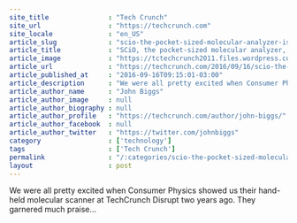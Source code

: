 ```yaml
---
site_title               : "Tech Crunch"
site_url                 : "https://techcrunch.com"
site_locale              : "en_US"
article_slug             : "scio-the-pocket-sized-molecular-analyzer-is-making-everyone-angry"
article_title            : "SCiO, the pocket-sized molecular analyzer, is making everyone angry"
article_image            : "https://tctechcrunch2011.files.wordpress.com/2016/09/screen-shot-2016-09-15-at-2-06-02-pm.png?w=764&h=400&crop=1"
article_url              : "https://techcrunch.com/2016/09/16/scio-the-pocket-sized-molecular-analyzer-is-making-everyone-angry/"
article_published_at     : "2016-09-16T09:15:01-03:00"
article_description      : "We were all pretty excited when Consumer Physics showed us their hand-held molecular scanner at TechCrunch Disrupt two years ago. They garnered much praise..."
article_author_name      : "John Biggs"
article_author_image     : null
article_author_biography : null
article_author_profile   : "https://techcrunch.com/author/john-biggs/"
article_author_facebook  : null
article_author_twitter   : "https://twitter.com/johnbiggs"
category                 : ['technology']
tags                     : ['Tech Crunch']
permalink                : "/:categories/scio-the-pocket-sized-molecular-analyzer-is-making-everyone-angry/"
layout                   : post
---
```


We were all pretty excited when Consumer Physics showed us their hand-held molecular scanner at TechCrunch Disrupt two years ago. They garnered much praise...
